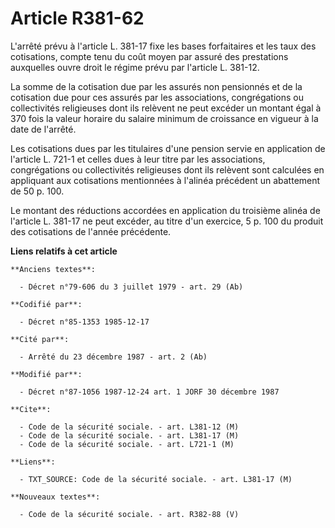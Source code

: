 # Article R381-62

L'arrêté prévu à l'article L. 381-17 fixe les bases forfaitaires et les taux des cotisations, compte tenu du coût moyen par
assuré des prestations auxquelles ouvre droit le régime prévu par l'article L. 381-12. 

La somme de la cotisation due par les assurés non pensionnés et de la cotisation due pour ces assurés par les associations,
congrégations ou collectivités religieuses dont ils relèvent ne peut excéder un montant égal à 370 fois la valeur horaire du
salaire minimum de croissance en vigueur à la date de l'arrêté.

Les cotisations dues par les titulaires d'une pension servie en application de l'article L. 721-1 et celles dues à leur titre
par les associations, congrégations ou collectivités religieuses dont ils relèvent sont calculées en appliquant aux
cotisations mentionnées à l'alinéa précédent un abattement de 50 p. 100.

Le montant des réductions accordées en application du troisième alinéa de l'article L. 381-17 ne peut excéder, au titre d'un
exercice, 5 p. 100 du produit des cotisations de l'année précédente.

**Liens relatifs à cet article**

	**Anciens textes**:

	  - Décret n°79-606 du 3 juillet 1979 - art. 29 (Ab)

	**Codifié par**:

	  - Décret n°85-1353 1985-12-17

	**Cité par**:

	  - Arrêté du 23 décembre 1987 - art. 2 (Ab)

	**Modifié par**:

	  - Décret n°87-1056 1987-12-24 art. 1 JORF 30 décembre 1987

	**Cite**:

	  - Code de la sécurité sociale. - art. L381-12 (M)
	  - Code de la sécurité sociale. - art. L381-17 (M)
	  - Code de la sécurité sociale. - art. L721-1 (M)

	**Liens**:

	  - TXT_SOURCE: Code de la sécurité sociale. - art. L381-17 (M)

	**Nouveaux textes**:

	  - Code de la sécurité sociale. - art. R382-88 (V)
